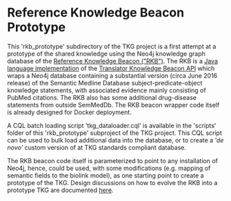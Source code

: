 # Reference Knowledge Beacon Prototype

This 'rkb_prototype' subdirectory of the TKG project is a first attempt at a prototype of the shared
knowledge using the Neo4j knowledge graph database of the [Reference Knowledge Beacon ("RKB")](https://rkb.ncats.io). The RKB is a [Java language implementation](https://github.com/NCATS-Tangerine/reference-beacon) of the [Translator Knowledge Beacon API](https://github.com/NCATS-Tangerine/translator-knowledge-beacon) which wraps a Neo4j database
containing a substantial version (circa June 2016 release) of the Semantic Medline Database subject-predicate-object knowledge statements, with associated evidence mainly consisting of PubMed citations. The RKB also has some additional drug-disease statements from outside SemMedDb. The RKB beacon wrapper code itself is already designed for Docker deployment.

A CQL batch loading script 'tkg\_dataloader.cql' is available in the 'scripts' folder of this 'rkb_prototype' subproject of the TKG project.
This CQL script can be used to bulk load additional data into the database, or to create a *'de novo'* custom version of at TKG standards compliant database.

The RKB beacon code itself is parameterized to point to any installation of Neo4j, hence, could be used, 
with some modifications (e.g. mapping of semantic fields to the biolink model), as one starting point to create a prototype of the TKG. 
Design discussions on how to evolve the RKB into a prototype TKG are documented [here](https://github.com/NCATS-Tangerine/translator-knowledge-graph/wiki/Reference-Knowledge-Beacon-as-Prototype-TKG).

